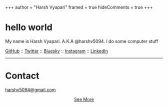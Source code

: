 +++
author = "Harsh Vyapari"
framed = true
hideComments = true
+++

# hello world

My name is Harsh Vyapari. A.K.A @harshv5094. I do some computer stuff

[GitHub](https://github.com/harshv5094) :: [Twitter](https://twitter.com/harshv5094) :: [Bluesky](https://bsky.app/profile/harshv5094.bsky.social) :: [Instagram](https://instagram.com/harshv5094) :: [LinkedIn](https://linkedin.com/in/harshv5094)

---

# Contact

<a href="mailto:harshv5094@gmail.com">harshv5094@gmail.com</a>

<div align="center"><bold><a href="/about">See More</a></bold></div>
